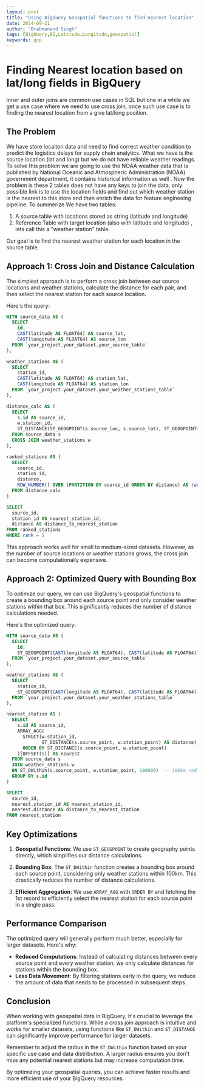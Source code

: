 ```yaml
---
layout: post
title: "Using BigQuery Geospatial functions to find nearest location"
date: 2024-09-21
author: "Brahmanand Singh"
tags: [BigQuery,BQ,Latitude,Longitude,geospatial]
keywords: gcp
---
```

# Finding Nearest location based on lat/long fields in BigQuery

Inner and outer joins are common use cases in SQL but one in a while we get a use case where we need to use cross join, once such use case is to finding the nearest location from a give lat/long position.

## The Problem
We have store locaiton data and need to find correct weather condition to predict the logistics delays for supply chain analytics. 
What we have is the source location (lat and long) but we do not have reliable weather readings.
To solve this problem we are going to use the NOAA weather data that is published by National Oceanic and Atmospheric Administration (NOAA) government department, it contains historical information as well .
Now the problem is these 2 tables does not have any keys to join the data, only possible link is to use the location fields and find out which weather station is the nearest to this store and then enrich the data for feature engineeing pipeline.
To summerize
We have two tables:
1. A source table with locations stored as string (latitude and longitude)
2. Reference Table with target location (also with latitude and longitude) , lets call this a "weather station" table.

Our goal is to find the nearest weather station for each location in the source table.

## Approach 1: Cross Join and Distance Calculation

The simplest approach is to perform a cross join between our source locations and weather stations, calculate the distance for each pair, and then select the nearest station for each source location.

Here's the query:

```sql
WITH source_data AS (
  SELECT 
    id,
    CAST(latitude AS FLOAT64) AS source_lat,
    CAST(longitude AS FLOAT64) AS source_lon
  FROM `your_project.your_dataset.your_source_table`
),

weather_stations AS (
  SELECT 
    station_id,
    CAST(latitude AS FLOAT64) AS station_lat,
    CAST(longitude AS FLOAT64) AS station_lon
  FROM `your_project.your_dataset.your_weather_stations_table`
),

distance_calc AS (
  SELECT 
    s.id AS source_id,
    w.station_id,
    ST_DISTANCE(ST_GEOGPOINT(s.source_lon, s.source_lat), ST_GEOGPOINT(w.station_lon, w.station_lat)) AS distance
  FROM source_data s
  CROSS JOIN weather_stations w
),

ranked_stations AS (
  SELECT 
    source_id,
    station_id,
    distance,
    ROW_NUMBER() OVER (PARTITION BY source_id ORDER BY distance) AS rank
  FROM distance_calc
)

SELECT 
  source_id,
  station_id AS nearest_station_id,
  distance AS distance_to_nearest_station
FROM ranked_stations
WHERE rank = 1
```

This approach works well for small to medium-sized datasets. However, as the number of source locations or weather stations grows, the cross join can become computationally expensive.

## Approach 2: Optimized Query with Bounding Box

To optimize our query, we can use BigQuery's geospatial functions to create a bounding box around each source point and only consider weather stations within that box. This significantly reduces the number of distance calculations needed.

Here's the optimized query:

```sql
WITH source_data AS (
  SELECT 
    id,
    ST_GEOGPOINT(CAST(longitude AS FLOAT64), CAST(latitude AS FLOAT64)) AS source_point
  FROM `your_project.your_dataset.your_source_table`
),

weather_stations AS (
  SELECT 
    station_id,
    ST_GEOGPOINT(CAST(longitude AS FLOAT64), CAST(latitude AS FLOAT64)) AS station_point
  FROM `your_project.your_dataset.your_weather_stations_table`
),

nearest_station AS (
  SELECT 
    s.id AS source_id,
    ARRAY_AGG(
      STRUCT(w.station_id, 
             ST_DISTANCE(s.source_point, w.station_point) AS distance)
      ORDER BY ST_DISTANCE(s.source_point, w.station_point)
    )[OFFSET(0)] AS nearest
  FROM source_data s
  JOIN weather_stations w
  ON ST_DWithin(s.source_point, w.station_point, 100000)  -- 100km radius
  GROUP BY s.id
)

SELECT 
  source_id,
  nearest.station_id AS nearest_station_id,
  nearest.distance AS distance_to_nearest_station
FROM nearest_station
```

## Key Optimizations

1. **Geospatial Functions**: We use `ST_GEOGPOINT` to create geography points directly, which simplifies our distance calculations.

2. **Bounding Box**: The `ST_DWithin` function creates a bounding box around each source point, considering only weather stations within 100km. This drastically reduces the number of distance calculations.

3. **Efficient Aggregation**: We use `ARRAY_AGG` with `ORDER BY` and fetching the 1st record to efficiently select the nearest station for each source point in a single pass.

## Performance Comparison

The optimized query will generally perform much better, especially for larger datasets. Here's why:

- **Reduced Computations**: Instead of calculating distances between every source point and every weather station, we only calculate distances for stations within the bounding box.
- **Less Data Movement**: By filtering stations early in the query, we reduce the amount of data that needs to be processed in subsequent steps.

## Conclusion

When working with geospatial data in BigQuery, it's crucial to leverage the platform's specialized functions. While a cross join approach is intuitive and works for smaller datasets, using functions like `ST_DWithin` and `ST_DISTANCE` can significantly improve performance for larger datasets.

Remember to adjust the radius in the `ST_DWithin` function based on your specific use case and data distribution. A larger radius ensures you don't miss any potential nearest stations but may increase computation time.

By optimizing your geospatial queries, you can achieve faster results and more efficient use of your BigQuery resources.
